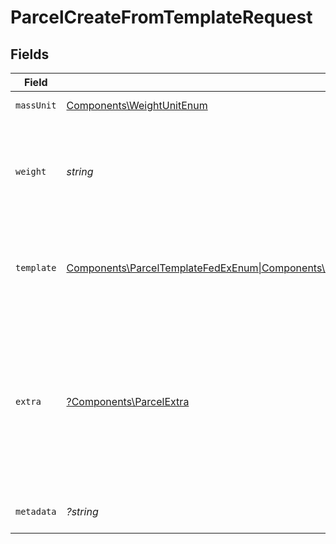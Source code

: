 # ParcelCreateFromTemplateRequest


## Fields

| Field                                                                                                                                                                                                                                                                                                                           | Type                                                                                                                                                                                                                                                                                                                            | Required                                                                                                                                                                                                                                                                                                                        | Description                                                                                                                                                                                                                                                                                                                     | Example                                                                                                                                                                                                                                                                                                                         |
| ------------------------------------------------------------------------------------------------------------------------------------------------------------------------------------------------------------------------------------------------------------------------------------------------------------------------------- | ------------------------------------------------------------------------------------------------------------------------------------------------------------------------------------------------------------------------------------------------------------------------------------------------------------------------------- | ------------------------------------------------------------------------------------------------------------------------------------------------------------------------------------------------------------------------------------------------------------------------------------------------------------------------------- | ------------------------------------------------------------------------------------------------------------------------------------------------------------------------------------------------------------------------------------------------------------------------------------------------------------------------------- | ------------------------------------------------------------------------------------------------------------------------------------------------------------------------------------------------------------------------------------------------------------------------------------------------------------------------------- |
| `massUnit`                                                                                                                                                                                                                                                                                                                      | [Components\WeightUnitEnum](../../Models/Components/WeightUnitEnum.md)                                                                                                                                                                                                                                                          | :heavy_check_mark:                                                                                                                                                                                                                                                                                                              | The unit used for weight.                                                                                                                                                                                                                                                                                                       | lb                                                                                                                                                                                                                                                                                                                              |
| `weight`                                                                                                                                                                                                                                                                                                                        | *string*                                                                                                                                                                                                                                                                                                                        | :heavy_check_mark:                                                                                                                                                                                                                                                                                                              | Weight of the parcel. Up to six digits in front and four digits after the decimal separator are accepted.                                                                                                                                                                                                                       | 1                                                                                                                                                                                                                                                                                                                               |
| `template`                                                                                                                                                                                                                                                                                                                      | [Components\ParcelTemplateFedExEnum\|Components\ParcelTemplateUPSEnum\|Components\ParcelTemplateUSPSEnum\|Components\ParcelTemplateDHLeCommerceEnum\|Components\ParcelTemplateDPDUKEnum\|Components\ParcelTemplateCouriersPleaseEnum\|Components\ParcelTemplateAramexAustraliaEnum](../../Models/Components/ParcelTemplateEnumSet.md) | :heavy_check_mark:                                                                                                                                                                                                                                                                                                              | If template is passed, `length`, `width`, `height`, and `distance_unit` are not required                                                                                                                                                                                                                                        |                                                                                                                                                                                                                                                                                                                                 |
| `extra`                                                                                                                                                                                                                                                                                                                         | [?Components\ParcelExtra](../../Models/Components/ParcelExtra.md)                                                                                                                                                                                                                                                               | :heavy_minus_sign:                                                                                                                                                                                                                                                                                                              | An object holding optional extra services to be requested for each parcel in a multi-piece shipment. <br/>See the <a href="#section/Parcel-Extras">Parcel Extra table below</a> for all available services.                                                                                                                     |                                                                                                                                                                                                                                                                                                                                 |
| `metadata`                                                                                                                                                                                                                                                                                                                      | *?string*                                                                                                                                                                                                                                                                                                                       | :heavy_minus_sign:                                                                                                                                                                                                                                                                                                              | N/A                                                                                                                                                                                                                                                                                                                             | Customer ID 123456                                                                                                                                                                                                                                                                                                              |